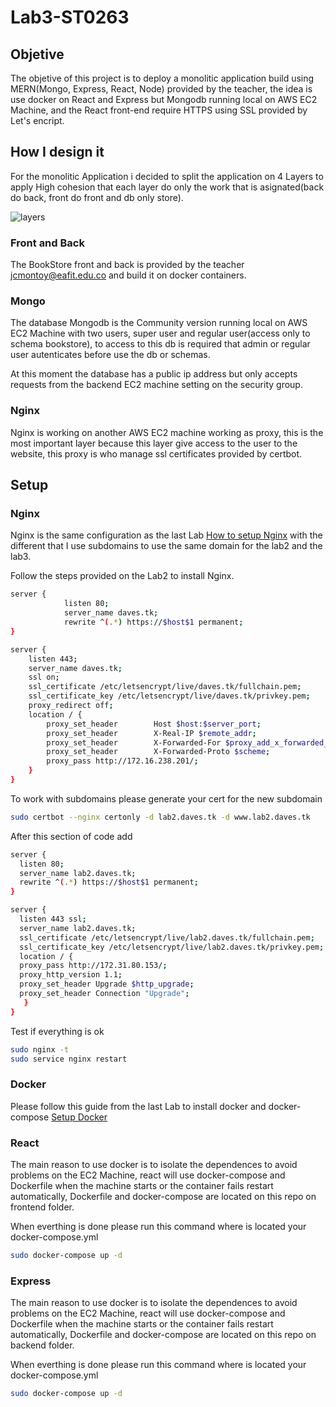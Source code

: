 # Lab3-ST0263

## Objetive

The objetive of this project is to deploy a monolitic application build using MERN(Mongo, Express, React, Node) provided by the teacher, the idea is use docker on React and Express but Mongodb running local on AWS EC2 Machine, and the React front-end require HTTPS using SSL provided by Let's encript.

## How I design it

For the monolitic Application i decided to split the application on 4 Layers to apply High cohesion that each layer do only the work that is asignated(back do back, front do front and db only store).

![layers](https://user-images.githubusercontent.com/53051438/163697251-c0d155c8-9c59-4523-aa13-0058aa4ad7c9.png)

### Front and Back

The BookStore front and back is provided by the teacher jcmontoy@eafit.edu.co and build it on docker containers.

### Mongo

The database Mongodb is the Community version running local on AWS EC2 Machine with two users, super user and regular user(access only to schema bookstore), to access to this db is required that admin or regular user autenticates before use the db or schemas.

At this moment the database has a public ip address but only accepts requests from the backend EC2 machine setting on the security group.

### Nginx 

Nginx is working on another AWS EC2 machine working as proxy, this is the most important layer because this layer give access to the user to the website, this proxy is who manage ssl certificates provided by certbot.

## Setup 

### Nginx

Nginx is the same configuration as the last Lab [How to setup Nginx](https://github.com/egonzalezt/Lab2-ST0263#nginx) with the different that I use subdomains to use the same domain for the lab2 and the lab3. 

Follow the steps provided on the Lab2 to install Nginx.

```bash
server {
            listen 80;
            server_name daves.tk;
            rewrite ^(.*) https://$host$1 permanent;
}

server {
    listen 443;
    server_name daves.tk;
    ssl on;
    ssl_certificate /etc/letsencrypt/live/daves.tk/fullchain.pem;
    ssl_certificate_key /etc/letsencrypt/live/daves.tk/privkey.pem;
    proxy_redirect off;
    location / {
        proxy_set_header        Host $host:$server_port;
        proxy_set_header        X-Real-IP $remote_addr;
        proxy_set_header        X-Forwarded-For $proxy_add_x_forwarded_>
        proxy_set_header        X-Forwarded-Proto $scheme;
        proxy_pass http://172.16.238.201/;
    }
}
```

To work with subdomains please generate your cert for the new subdomain 
```bash
sudo certbot --nginx certonly -d lab2.daves.tk -d www.lab2.daves.tk
```

After this section of code add

```bash
server {
  listen 80;
  server_name lab2.daves.tk;
  rewrite ^(.*) https://$host$1 permanent;
}

server {
  listen 443 ssl;
  server_name lab2.daves.tk;
  ssl_certificate /etc/letsencrypt/live/lab2.daves.tk/fullchain.pem;
  ssl_certificate_key /etc/letsencrypt/live/lab2.daves.tk/privkey.pem;
  location / {
  proxy_pass http://172.31.80.153/;
  proxy_http_version 1.1;
  proxy_set_header Upgrade $http_upgrade;
  proxy_set_header Connection "Upgrade";
   }
}
```
Test if everything is ok

```bash
sudo nginx -t
sudo service nginx restart
```
### Docker

Please follow this guide from the last Lab to install docker and docker-compose [Setup Docker](https://github.com/egonzalezt/Lab2-ST0263#install-docker) 

### React

The main reason to use docker is to isolate the dependences to avoid problems on the EC2 Machine, react will use docker-compose and Dockerfile when the machine starts or the container fails restart automatically, Dockerfile and docker-compose are located on this repo on frontend folder.

When everthing is done please run this command where is located your docker-compose.yml 

```bash
sudo docker-compose up -d
```

### Express

The main reason to use docker is to isolate the dependences to avoid problems on the EC2 Machine, react will use docker-compose and Dockerfile when the machine starts or the container fails restart automatically, Dockerfile and docker-compose are located on this repo on backend folder.

When everthing is done please run this command where is located your docker-compose.yml 

```bash
sudo docker-compose up -d
```
